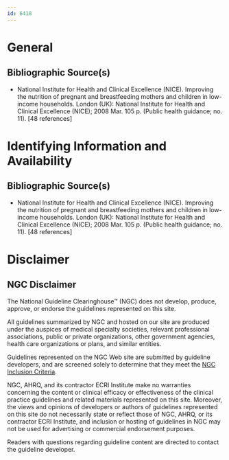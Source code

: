 ```yaml
---
id: 6418
---
```


# General

## Bibliographic Source(s)

- National Institute for Health and Clinical Excellence (NICE). Improving the nutrition of pregnant and breastfeeding mothers and children in low-income households. London (UK): National Institute for Health and Clinical Excellence (NICE); 2008 Mar. 105 p. (Public health guidance; no. 11). [48 references]

# Identifying Information and Availability

## Bibliographic Source(s)

- National Institute for Health and Clinical Excellence (NICE). Improving the nutrition of pregnant and breastfeeding mothers and children in low-income households. London (UK): National Institute for Health and Clinical Excellence (NICE); 2008 Mar. 105 p. (Public health guidance; no. 11). [48 references]

# Disclaimer

## NGC Disclaimer

The National Guideline Clearinghouse™ (NGC) does not develop, produce, approve, or endorse the guidelines represented on this site.

All guidelines summarized by NGC and hosted on our site are produced under the auspices of medical specialty societies, relevant professional associations, public or private organizations, other government agencies, health care organizations or plans, and similar entities.

Guidelines represented on the NGC Web site are submitted by guideline developers, and are screened solely to determine that they meet the [NGC Inclusion Criteria](/help-and-about/summaries/inclusion-criteria).

NGC, AHRQ, and its contractor ECRI Institute make no warranties concerning the content or clinical efficacy or effectiveness of the clinical practice guidelines and related materials represented on this site. Moreover, the views and opinions of developers or authors of guidelines represented on this site do not necessarily state or reflect those of NGC, AHRQ, or its contractor ECRI Institute, and inclusion or hosting of guidelines in NGC may not be used for advertising or commercial endorsement purposes.

Readers with questions regarding guideline content are directed to contact the guideline developer.

